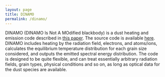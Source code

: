 ```yaml
---
layout: page
title: DINAMO
permalink: /dinamo/
---
```

DINAMO (DINAMO Is Not A MOdified blackbody) is a dust heating and emission code described in [this paper](http://adsabs.harvard.edu/abs/2019MNRAS.485..440P).
The source code is available [here](https://github.com/fpriestley/dinamo). DINAMO includes heating by the radiation field, electrons, 
and atoms/ions, calculates the equilibrium temperature distribution for each grain size considered, and outputs the emitted spectral 
energy distribution. The code is designed to be quite flexible, and can treat essentially arbitrary radiation fields, grain 
types, physical conditions and so on, as long as optical data for the dust species are available.
